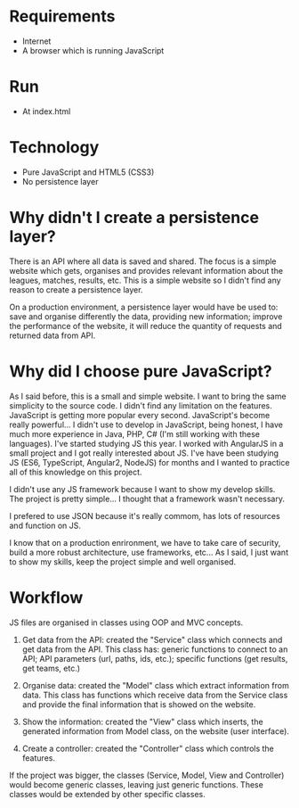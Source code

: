 # Requirements
* Internet
* A browser which is running JavaScript

# Run
* At index.html

# Technology 
* Pure JavaScript and HTML5 (CSS3)
* No persistence layer

# Why didn't I create a persistence layer?
There is an API where all data is saved and shared. The focus is a simple website which gets, organises and provides relevant information about the leagues, matches, results, etc. This is a simple website so I didn't find any reason to create a persistence layer. 

On a production environment, a persistence layer would have be used to: save and organise differently the data, providing new information; improve the performance of the website, it will reduce the quantity of requests and returned data from API.

# Why did I choose pure JavaScript?
As I said before, this is a small and simple website. I want to bring the same simplicity to the source code. I didn't find any limitation on the features. JavaScript is getting more popular every second. JavaScript's become really powerful... I didn't use to develop in JavaScript, being honest, I have much more experience in Java, PHP, C# (I'm still working with these languages). I've started studying JS this year. I worked with AngularJS in a small project and I got really interested about JS. I've have been studying JS (ES6, TypeScript, Angular2, NodeJS) for months and I wanted to practice all of this knowledge on this project. 

I didn't use any JS framework because I want to show my develop skills. The project is pretty simple... I thought that a framework wasn't necessary.

I prefered to use JSON because it's really commom, has lots of resources and function on JS.

I know that on a production enrironment, we have to take care of security, build a more robust architecture, use frameworks, etc... As I said, I just want to show my skills, keep the project simple and well organised.

# Workflow
JS files are organised in classes using OOP and MVC concepts.

1. Get data from the API: created the "Service" class which connects and get data from the API. This class has: generic functions to connect to an API; API parameters (url, paths, ids, etc.); specific functions (get results, get teams, etc.)

2. Organise data: created the "Model" class which extract information from data. This class has functions which receive data from the Service class and provide the final information that is showed on the website.

3. Show the information: created the "View" class which inserts, the generated information from Model class, on the website (user interface).

4. Create a controller: created the "Controller" class which controls the features.

If the project was bigger, the classes (Service, Model, View and Controller) would become generic classes, leaving just generic functions. These classes would be extended by other specific classes.
